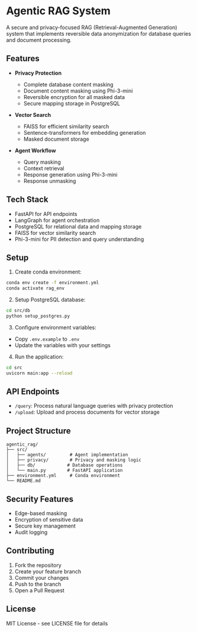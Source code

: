 # Agentic RAG System

A secure and privacy-focused RAG (Retrieval-Augmented Generation) system that implements reversible data anonymization for database queries and document processing.

## Features

- **Privacy Protection**
  - Complete database content masking
  - Document content masking using Phi-3-mini
  - Reversible encryption for all masked data
  - Secure mapping storage in PostgreSQL

- **Vector Search**
  - FAISS for efficient similarity search
  - Sentence-transformers for embedding generation
  - Masked document storage

- **Agent Workflow**
  - Query masking
  - Context retrieval
  - Response generation using Phi-3-mini
  - Response unmasking

## Tech Stack

- FastAPI for API endpoints
- LangGraph for agent orchestration
- PostgreSQL for relational data and mapping storage
- FAISS for vector similarity search
- Phi-3-mini for PII detection and query understanding

## Setup

1. Create conda environment:
```bash
conda env create -f environment.yml
conda activate rag_env
```

2. Setup PostgreSQL database:
```bash
cd src/db
python setup_postgres.py
```

3. Configure environment variables:
- Copy `.env.example` to `.env`
- Update the variables with your settings

4. Run the application:
```bash
cd src
uvicorn main:app --reload
```

## API Endpoints

- `/query`: Process natural language queries with privacy protection
- `/upload`: Upload and process documents for vector storage

## Project Structure

```
agentic_rag/
├── src/
│   ├── agents/         # Agent implementation
│   ├── privacy/        # Privacy and masking logic
│   ├── db/            # Database operations
│   └── main.py        # FastAPI application
├── environment.yml     # Conda environment
└── README.md
```

## Security Features

- Edge-based masking
- Encryption of sensitive data
- Secure key management
- Audit logging

## Contributing

1. Fork the repository
2. Create your feature branch
3. Commit your changes
4. Push to the branch
5. Open a Pull Request

## License

MIT License - see LICENSE file for details
